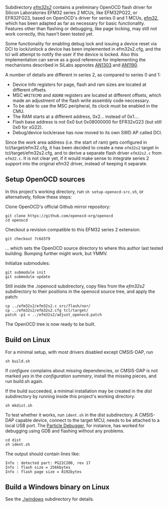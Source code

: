 Subdirectory _[efm32s2]_ contains a preliminary OpenOCD flash driver for Silicon Laboratories EFM32 series 2 MCUs, like EFM32PG22,
or EFR32FG23, based on OpenOCD's driver for series 0 and 1 MCUs, [efm32][efm32c],
which has been adapted as far as necessary for basic functionality.
Features other than flashing or debugging, like page locking,
may still not work correctly, this hasn't been tested yet.

Some functionality for enabling debug lock and issuing a device reset via DCI to lock/unlock a device
has been implemented in efm32s2.cfg, and the tcl will attempt to notify the user if the device is locked.
Also this implementation can serve as a good reference for implementing the mechanisms described in SiLabs
appnotes [AN1303] and [AN1190].

[efm32s2]: ./efm32s2
[efm32c]: https://github.com/openocd-org/openocd/blob/1c22c5a82b248b7209fdc904e733b9fa29307c48/src/flash/nor/efm32.c
[AN1190]: https://www.silabs.com/documents/public/application-notes/an1190-efr32-secure-debug.pdf
[AN1303]: https://www.silabs.com/documents/public/application-notes/an1303-efr32-dci-swd-programming.pdf

A number of details are different in series 2, as compared to series 0 and 1:

-	Device Info registers for page, flash and ram sizes are located at different offsets.
-	MSC `WRITECMD` and `ADDRB` registers are located at different offsets,
	which made an adjustment of the flash write assembly code neccessary.
-	To be able to use the MSC peripheral, its clock must be enabled in the CMU.
-	The RAM starts at a different address, 0x2... instead of 0x1....
-	Flash base address is not 0x0 but 0x08000000 for EFR32xG23 (but still 0x0 for xG22).
-	Debug/device lock/erase has now moved to its own SWD AP called DCI.

Since the work area address (i.e. the start of ram) gets configured in tcl/target/efm32.cfg,
it has been decided to create a new `efm32s2` target in tcl/target/efm32s2.cfg,
and to derive a separate flash driver `efm32s2.c` from `efm32.c`.
It is not clear yet, if it would make sense to integrate series 2 support into the original efm32 driver,
instead of keeping it separate.

[EFM32PG22]: https://www.silabs.com/mcu/32-bit/efm32pg22-series-2


## Setup OpenOCD sources

In this project's working directory, run `sh setup-openocd-src.sh`,
or alternatively, follow these steps:

Clone OpenOCD's official Github mirror repository:

	git clone https://github.com/openocd-org/openocd
	cd openocd

Checkout a revision compatible to this EFM32 series 2 extension:

	git checkout 7c6d379

... which sets the OpenOCD source directory to where this author last tested building. Bumping further might work, but YMMV.

Initialize submodules:

	git submodule init
	git submodule update

Still inside the ./openocd subdirectory,
copy files from the _efm32s2_ subdirectory to their positions in the openocd source tree,
and apply the patch:

	cp ../efm32s2/efm32s2.c src/flash/nor/
	cp ../efm32s2/efm32s2.cfg tcl/target/
	patch -p1 < ../efm32s2/adjust_openocd.patch

The OpenOCD tree is now ready to be built.


## Build on Linux

For a minimal setup, with most drivers disabled except CMSIS-DAP,
run

	sh build.sh

If _configure_ complains about missing dependencies,
or CMSIS-DAP is not marked _yes_ in the _configuration summary_,
install the missing pieces, and run build.sh again.

If the build succeeded,
a minimal installation may be created in the _dist_ subdirectory
by running inside this project's working directory:

	sh mkdist.sh

To test whether it works, run `ident.sh` in the dist subdirectory.
A CMSIS-DAP capable device,
connect to the target MCU,
needs to be attached to a local USB port.
The [Particle Debugger], for instance,
has worked for debugging using GDB
and flashing without any problems.

	cd dist
	sh ident.sh

The output should contain lines like:

	Info : detected part: PG22C200, rev 17
	Info : flash size = 256kbytes
	Info : flash page size = 8192bytes

[Particle Debugger]: https://docs.particle.io/datasheets/accessories/debugger/


## Build a Windows binary on Linux

See the [./windows](./windows) subdirectory for details.
